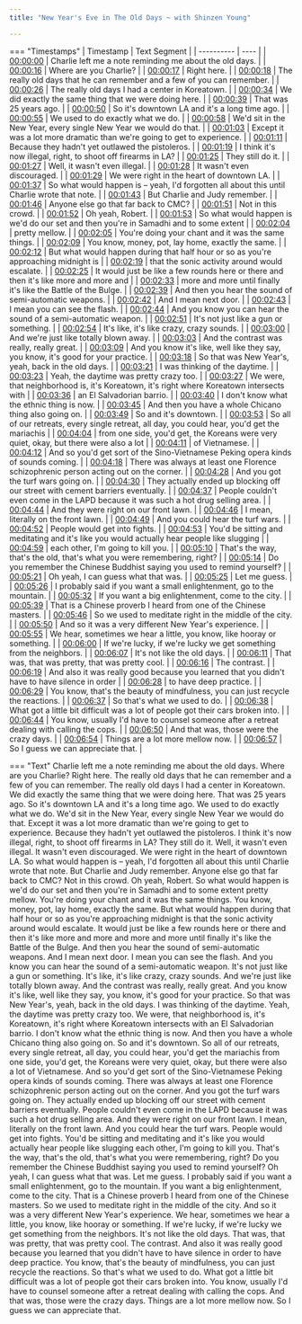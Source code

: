 ```yaml
---
title: "New Year's Eve in The Old Days ~ with Shinzen Young"

---
```

=== "Timestamps"
    | Timestamp | Text Segment |
    | ---------- | ----  |
    | [00:00:00](https://www.youtube.com/watch?v=MM7ceb91lU8&t=0) |  Charlie left me a note reminding me about the old days. |
    | [00:00:16](https://www.youtube.com/watch?v=MM7ceb91lU8&t=16) |  Where are you Charlie? |
    | [00:00:17](https://www.youtube.com/watch?v=MM7ceb91lU8&t=17) |  Right here. |
    | [00:00:18](https://www.youtube.com/watch?v=MM7ceb91lU8&t=18) |  The really old days that he can remember and a few of you can remember. |
    | [00:00:26](https://www.youtube.com/watch?v=MM7ceb91lU8&t=26) |  The really old days I had a center in Koreatown. |
    | [00:00:34](https://www.youtube.com/watch?v=MM7ceb91lU8&t=34) |  We did exactly the same thing that we were doing here. |
    | [00:00:39](https://www.youtube.com/watch?v=MM7ceb91lU8&t=39) |  That was 25 years ago. |
    | [00:00:50](https://www.youtube.com/watch?v=MM7ceb91lU8&t=50) |  So it's downtown LA and it's a long time ago. |
    | [00:00:55](https://www.youtube.com/watch?v=MM7ceb91lU8&t=55) |  We used to do exactly what we do. |
    | [00:00:58](https://www.youtube.com/watch?v=MM7ceb91lU8&t=58) |  We'd sit in the New Year, every single New Year we would do that. |
    | [00:01:03](https://www.youtube.com/watch?v=MM7ceb91lU8&t=63) |  Except it was a lot more dramatic than we're going to get to experience. |
    | [00:01:11](https://www.youtube.com/watch?v=MM7ceb91lU8&t=71) |  Because they hadn't yet outlawed the pistoleros. |
    | [00:01:19](https://www.youtube.com/watch?v=MM7ceb91lU8&t=79) |  I think it's now illegal, right, to shoot off firearms in LA? |
    | [00:01:25](https://www.youtube.com/watch?v=MM7ceb91lU8&t=85) |  They still do it. |
    | [00:01:27](https://www.youtube.com/watch?v=MM7ceb91lU8&t=87) |  Well, it wasn't even illegal. |
    | [00:01:28](https://www.youtube.com/watch?v=MM7ceb91lU8&t=88) |  It wasn't even discouraged. |
    | [00:01:29](https://www.youtube.com/watch?v=MM7ceb91lU8&t=89) |  We were right in the heart of downtown LA. |
    | [00:01:37](https://www.youtube.com/watch?v=MM7ceb91lU8&t=97) |  So what would happen is – yeah, I'd forgotten all about this until Charlie wrote that note. |
    | [00:01:43](https://www.youtube.com/watch?v=MM7ceb91lU8&t=103) |  But Charlie and Judy remember. |
    | [00:01:46](https://www.youtube.com/watch?v=MM7ceb91lU8&t=106) |  Anyone else go that far back to CMC? |
    | [00:01:51](https://www.youtube.com/watch?v=MM7ceb91lU8&t=111) |  Not in this crowd. |
    | [00:01:52](https://www.youtube.com/watch?v=MM7ceb91lU8&t=112) |  Oh yeah, Robert. |
    | [00:01:53](https://www.youtube.com/watch?v=MM7ceb91lU8&t=113) |  So what would happen is we'd do our set and then you're in Samadhi and to some extent |
    | [00:02:04](https://www.youtube.com/watch?v=MM7ceb91lU8&t=124) |  pretty mellow. |
    | [00:02:05](https://www.youtube.com/watch?v=MM7ceb91lU8&t=125) |  You're doing your chant and it was the same things. |
    | [00:02:09](https://www.youtube.com/watch?v=MM7ceb91lU8&t=129) |  You know, money, pot, lay home, exactly the same. |
    | [00:02:12](https://www.youtube.com/watch?v=MM7ceb91lU8&t=132) |  But what would happen during that half hour or so as you're approaching midnight is |
    | [00:02:19](https://www.youtube.com/watch?v=MM7ceb91lU8&t=139) |  that the sonic activity around would escalate. |
    | [00:02:25](https://www.youtube.com/watch?v=MM7ceb91lU8&t=145) |  It would just be like a few rounds here or there and then it's like more and more and |
    | [00:02:33](https://www.youtube.com/watch?v=MM7ceb91lU8&t=153) |  more and more until finally it's like the Battle of the Bulge. |
    | [00:02:39](https://www.youtube.com/watch?v=MM7ceb91lU8&t=159) |  And then you hear the sound of semi-automatic weapons. |
    | [00:02:42](https://www.youtube.com/watch?v=MM7ceb91lU8&t=162) |  And I mean next door. |
    | [00:02:43](https://www.youtube.com/watch?v=MM7ceb91lU8&t=163) |  I mean you can see the flash. |
    | [00:02:44](https://www.youtube.com/watch?v=MM7ceb91lU8&t=164) |  And you know you can hear the sound of a semi-automatic weapon. |
    | [00:02:51](https://www.youtube.com/watch?v=MM7ceb91lU8&t=171) |  It's not just like a gun or something. |
    | [00:02:54](https://www.youtube.com/watch?v=MM7ceb91lU8&t=174) |  It's like, it's like crazy, crazy sounds. |
    | [00:03:00](https://www.youtube.com/watch?v=MM7ceb91lU8&t=180) |  And we're just like totally blown away. |
    | [00:03:03](https://www.youtube.com/watch?v=MM7ceb91lU8&t=183) |  And the contrast was really, really great. |
    | [00:03:09](https://www.youtube.com/watch?v=MM7ceb91lU8&t=189) |  And you know it's like, well like they say, you know, it's good for your practice. |
    | [00:03:18](https://www.youtube.com/watch?v=MM7ceb91lU8&t=198) |  So that was New Year's, yeah, back in the old days. |
    | [00:03:21](https://www.youtube.com/watch?v=MM7ceb91lU8&t=201) |  I was thinking of the daytime. |
    | [00:03:23](https://www.youtube.com/watch?v=MM7ceb91lU8&t=203) |  Yeah, the daytime was pretty crazy too. |
    | [00:03:27](https://www.youtube.com/watch?v=MM7ceb91lU8&t=207) |  We were, that neighborhood is, it's Koreatown, it's right where Koreatown intersects with |
    | [00:03:36](https://www.youtube.com/watch?v=MM7ceb91lU8&t=216) |  an El Salvadorian barrio. |
    | [00:03:40](https://www.youtube.com/watch?v=MM7ceb91lU8&t=220) |  I don't know what the ethnic thing is now. |
    | [00:03:45](https://www.youtube.com/watch?v=MM7ceb91lU8&t=225) |  And then you have a whole Chicano thing also going on. |
    | [00:03:49](https://www.youtube.com/watch?v=MM7ceb91lU8&t=229) |  So and it's downtown. |
    | [00:03:53](https://www.youtube.com/watch?v=MM7ceb91lU8&t=233) |  So all of our retreats, every single retreat, all day, you could hear, you'd get the mariachis |
    | [00:04:04](https://www.youtube.com/watch?v=MM7ceb91lU8&t=244) |  from one side, you'd get, the Koreans were very quiet, okay, but there were also a lot |
    | [00:04:11](https://www.youtube.com/watch?v=MM7ceb91lU8&t=251) |  of Vietnamese. |
    | [00:04:12](https://www.youtube.com/watch?v=MM7ceb91lU8&t=252) |  And so you'd get sort of the Sino-Vietnamese Peking opera kinds of sounds coming. |
    | [00:04:18](https://www.youtube.com/watch?v=MM7ceb91lU8&t=258) |  There was always at least one Florence schizophrenic person acting out on the corner. |
    | [00:04:28](https://www.youtube.com/watch?v=MM7ceb91lU8&t=268) |  And you got the turf wars going on. |
    | [00:04:30](https://www.youtube.com/watch?v=MM7ceb91lU8&t=270) |  They actually ended up blocking off our street with cement barriers eventually. |
    | [00:04:37](https://www.youtube.com/watch?v=MM7ceb91lU8&t=277) |  People couldn't even come in the LAPD because it was such a hot drug selling area. |
    | [00:04:44](https://www.youtube.com/watch?v=MM7ceb91lU8&t=284) |  And they were right on our front lawn. |
    | [00:04:46](https://www.youtube.com/watch?v=MM7ceb91lU8&t=286) |  I mean, literally on the front lawn. |
    | [00:04:49](https://www.youtube.com/watch?v=MM7ceb91lU8&t=289) |  And you could hear the turf wars. |
    | [00:04:52](https://www.youtube.com/watch?v=MM7ceb91lU8&t=292) |  People would get into fights. |
    | [00:04:53](https://www.youtube.com/watch?v=MM7ceb91lU8&t=293) |  You'd be sitting and meditating and it's like you would actually hear people like slugging |
    | [00:04:59](https://www.youtube.com/watch?v=MM7ceb91lU8&t=299) |  each other, I'm going to kill you. |
    | [00:05:10](https://www.youtube.com/watch?v=MM7ceb91lU8&t=310) |  That's the way, that's the old, that's what you were remembering, right? |
    | [00:05:14](https://www.youtube.com/watch?v=MM7ceb91lU8&t=314) |  Do you remember the Chinese Buddhist saying you used to remind yourself? |
    | [00:05:21](https://www.youtube.com/watch?v=MM7ceb91lU8&t=321) |  Oh yeah, I can guess what that was. |
    | [00:05:25](https://www.youtube.com/watch?v=MM7ceb91lU8&t=325) |  Let me guess. |
    | [00:05:26](https://www.youtube.com/watch?v=MM7ceb91lU8&t=326) |  I probably said if you want a small enlightenment, go to the mountain. |
    | [00:05:32](https://www.youtube.com/watch?v=MM7ceb91lU8&t=332) |  If you want a big enlightenment, come to the city. |
    | [00:05:39](https://www.youtube.com/watch?v=MM7ceb91lU8&t=339) |  That is a Chinese proverb I heard from one of the Chinese masters. |
    | [00:05:46](https://www.youtube.com/watch?v=MM7ceb91lU8&t=346) |  So we used to meditate right in the middle of the city. |
    | [00:05:50](https://www.youtube.com/watch?v=MM7ceb91lU8&t=350) |  And so it was a very different New Year's experience. |
    | [00:05:55](https://www.youtube.com/watch?v=MM7ceb91lU8&t=355) |  We hear, sometimes we hear a little, you know, like hooray or something. |
    | [00:06:00](https://www.youtube.com/watch?v=MM7ceb91lU8&t=360) |  If we're lucky, if we're lucky we get something from the neighbors. |
    | [00:06:07](https://www.youtube.com/watch?v=MM7ceb91lU8&t=367) |  It's not like the old days. |
    | [00:06:11](https://www.youtube.com/watch?v=MM7ceb91lU8&t=371) |  That was, that was pretty, that was pretty cool. |
    | [00:06:16](https://www.youtube.com/watch?v=MM7ceb91lU8&t=376) |  The contrast. |
    | [00:06:19](https://www.youtube.com/watch?v=MM7ceb91lU8&t=379) |  And also it was really good because you learned that you didn't have to have silence in order |
    | [00:06:28](https://www.youtube.com/watch?v=MM7ceb91lU8&t=388) |  to have deep practice. |
    | [00:06:29](https://www.youtube.com/watch?v=MM7ceb91lU8&t=389) |  You know, that's the beauty of mindfulness, you can just recycle the reactions. |
    | [00:06:37](https://www.youtube.com/watch?v=MM7ceb91lU8&t=397) |  So that's what we used to do. |
    | [00:06:38](https://www.youtube.com/watch?v=MM7ceb91lU8&t=398) |  What got a little bit difficult was a lot of people got their cars broken into. |
    | [00:06:44](https://www.youtube.com/watch?v=MM7ceb91lU8&t=404) |  You know, usually I'd have to counsel someone after a retreat dealing with calling the cops. |
    | [00:06:50](https://www.youtube.com/watch?v=MM7ceb91lU8&t=410) |  And that was, those were the crazy days. |
    | [00:06:54](https://www.youtube.com/watch?v=MM7ceb91lU8&t=414) |  Things are a lot more mellow now. |
    | [00:06:57](https://www.youtube.com/watch?v=MM7ceb91lU8&t=417) |  So I guess we can appreciate that. |

=== "Text"
     Charlie left me a note reminding me about the old days. Where are you Charlie? Right here. The really old days that he can remember and a few of you can remember. The really old days I had a center in Koreatown. We did exactly the same thing that we were doing here. That was 25 years ago. So it's downtown LA and it's a long time ago. We used to do exactly what we do. We'd sit in the New Year, every single New Year we would do that. Except it was a lot more dramatic than we're going to get to experience. Because they hadn't yet outlawed the pistoleros. I think it's now illegal, right, to shoot off firearms in LA? They still do it. Well, it wasn't even illegal. It wasn't even discouraged. We were right in the heart of downtown LA. So what would happen is – yeah, I'd forgotten all about this until Charlie wrote that note. But Charlie and Judy remember. Anyone else go that far back to CMC? Not in this crowd. Oh yeah, Robert. So what would happen is we'd do our set and then you're in Samadhi and to some extent pretty mellow. You're doing your chant and it was the same things. You know, money, pot, lay home, exactly the same. But what would happen during that half hour or so as you're approaching midnight is that the sonic activity around would escalate. It would just be like a few rounds here or there and then it's like more and more and more and more until finally it's like the Battle of the Bulge. And then you hear the sound of semi-automatic weapons. And I mean next door. I mean you can see the flash. And you know you can hear the sound of a semi-automatic weapon. It's not just like a gun or something. It's like, it's like crazy, crazy sounds. And we're just like totally blown away. And the contrast was really, really great. And you know it's like, well like they say, you know, it's good for your practice. So that was New Year's, yeah, back in the old days. I was thinking of the daytime. Yeah, the daytime was pretty crazy too. We were, that neighborhood is, it's Koreatown, it's right where Koreatown intersects with an El Salvadorian barrio. I don't know what the ethnic thing is now. And then you have a whole Chicano thing also going on. So and it's downtown. So all of our retreats, every single retreat, all day, you could hear, you'd get the mariachis from one side, you'd get, the Koreans were very quiet, okay, but there were also a lot of Vietnamese. And so you'd get sort of the Sino-Vietnamese Peking opera kinds of sounds coming. There was always at least one Florence schizophrenic person acting out on the corner. And you got the turf wars going on. They actually ended up blocking off our street with cement barriers eventually. People couldn't even come in the LAPD because it was such a hot drug selling area. And they were right on our front lawn. I mean, literally on the front lawn. And you could hear the turf wars. People would get into fights. You'd be sitting and meditating and it's like you would actually hear people like slugging each other, I'm going to kill you. That's the way, that's the old, that's what you were remembering, right? Do you remember the Chinese Buddhist saying you used to remind yourself? Oh yeah, I can guess what that was. Let me guess. I probably said if you want a small enlightenment, go to the mountain. If you want a big enlightenment, come to the city. That is a Chinese proverb I heard from one of the Chinese masters. So we used to meditate right in the middle of the city. And so it was a very different New Year's experience. We hear, sometimes we hear a little, you know, like hooray or something. If we're lucky, if we're lucky we get something from the neighbors. It's not like the old days. That was, that was pretty, that was pretty cool. The contrast. And also it was really good because you learned that you didn't have to have silence in order to have deep practice. You know, that's the beauty of mindfulness, you can just recycle the reactions. So that's what we used to do. What got a little bit difficult was a lot of people got their cars broken into. You know, usually I'd have to counsel someone after a retreat dealing with calling the cops. And that was, those were the crazy days. Things are a lot more mellow now. So I guess we can appreciate that.